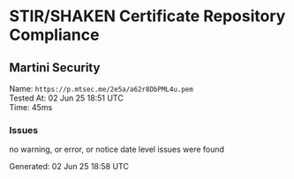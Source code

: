 # STIR/SHAKEN Certificate Repository Compliance

## Martini Security

Name: `https://p.mtsec.me/2e5a/a62r8DbPML4u.pem`\
Tested At: 02 Jun 25 18:51 UTC\
Time: 45ms

### Issues

no warning, or error, or notice date level issues were found

Generated: 02 Jun 25 18:58 UTC